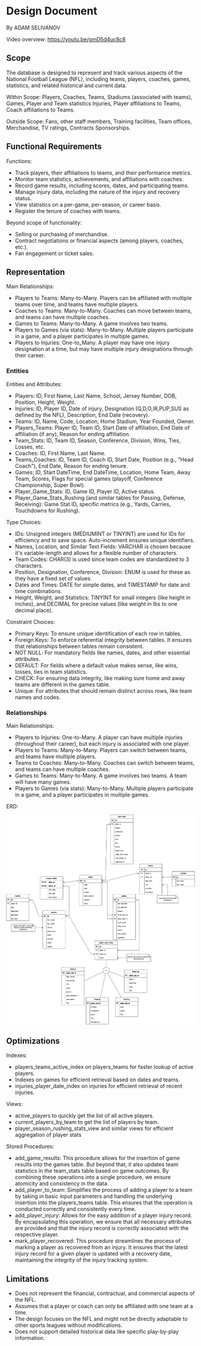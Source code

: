 # Design Document

By ADAM SELIVANOV

Video overview: <https://youtu.be/gmD5d4uc8c8>

## Scope

The database is designed to represent and track various aspects of the National Football League (NFL), including teams, players, coaches, games, statistics, and related historical and current data.

Within Scope: 
    Players, Coaches, Teams, Stadiums (associated with teams), Games, Player and Team statistics Injuries, Player affiliations to Teams, Coach affiliations to Teams.

Outside Scope:
    Fans, other staff members, Training facilities, Team offices, Merchandise, TV ratings, Contracts Sponsorships.

## Functional Requirements

Functions:

- Track players, their affiliations to teams, and their performance metrics.
- Monitor team statistics, achievements, and affiliations with coaches.
- Record game results, including scores, dates, and participating teams.
- Manage injury data, including the nature of the injury and recovery status.
- View statistics on a per-game, per-season, or career basis.
- Register the tenure of coaches with teams.

Beyond scope of functionality:

- Selling or purchasing of merchandise.
- Contract negotiations or financial aspects (among players, coaches, etc.).
- Fan engagement or ticket sales.

## Representation

Main Relationships:

- Players to Teams: Many-to-Many. Players can be affiliated with multiple teams over time, and teams have multiple players.
- Coaches to Teams: Many-to-Many. Coaches can move between teams, and teams can have multiple coaches.
- Games to Teams: Many-to-Many. A game involves two teams.
- Players to Games (via stats): Many-to-Many. Multiple players participate in a game, and a player participates in multiple games.
- Players to Injuries: One-to_Many. A player may have one injury designation at a time, but may have multiple injury designations through their career.


### Entities

Entities and Attributes:

- Players: ID, First Name, Last Name, School, Jersey Number, DOB, Position, Height, Weight.
- Injuries: ID, Player ID, Date of injury, Designation (Q,D,O,IR,PUP,SUS as defined by the NFL), Description, End Date (recovery).
- Teams: ID, Name, Code, Location, Home Stadium, Year Founded, Owner.
- Players_Teams: Player ID, Team ID, Start Date of affiliation, End Date of affiliation (if any), Reason for ending affiliation.
- Team_Stats: ID, Team ID, Season, Conference, Division, Wins, Ties, Losses, etc.
- Coaches: ID, First Name, Last Name.
- Teams_Coaches: ID, Team ID, Coach ID, Start Date, Position (e.g., "Head Coach"), End Date, Reason for ending tenure.
- Games: ID, Start DateTime, End DateTime, Location, Home Team, Away Team, Scores, Flags for special games (playoff, Conference Championship, Super Bowl).
- Player_Game_Stats: ID, Game ID, Player ID, Active status.
- Player_Game_Stats_Rushing (and similar tables for Passing, Defense, Receiving): Game Stat ID, specific metrics (e.g., Yards, Carries, Touchdowns for Rushing).

Type Choices:

- IDs: Unsigned integers (MEDIUMINT or TINYINT) are used for IDs for efficiency and to save space. Auto-increment ensures unique identifiers.
- Names, Location, and Similar Text Fields: VARCHAR is chosen because it's variable-length and allows for a flexible number of characters.
- Team Codes: CHAR(3) is used since team codes are standardized to 3 characters.
- Position, Designation, Conference, Division: ENUM is used for these as they have a fixed set of values.
- Dates and Times: DATE for simple dates, and TIMESTAMP for date and time combinations.
- Height, Weight, and Statistics: TINYINT for small integers (like height in inches), and DECIMAL for precise values (like weight in lbs to one decimal place).

Constraint Choices:

- Primary Keys: To ensure unique identification of each row in tables.
- Foreign Keys: To enforce referential integrity between tables. It ensures that relationships between tables remain consistent.
- NOT NULL: For mandatory fields like names, dates, and other essential attributes.
- DEFAULT: For fields where a default value makes sense, like wins, losses, ties in team statistics.
- CHECK: For ensuring data integrity, like making sure home and away teams are different in the games table.
- Unique: For attributes that should remain distinct across rows, like team names and codes.

### Relationships

Main Relationships:

- Players to Injuries: One-to-Many. A player can have multiple injuries (throughout their career), but each injury is associated with one player.
- Players to Teams: Many-to-Many. Players can switch between teams, and teams have multiple players.
- Teams to Coaches: Many-to-Many. Coaches can switch between teams, and teams can have multiple coaches.
- Games to Teams: Many-to-Many. A game involves two teams. A team will have many games.
- Players to Games (via stats): Many-to-Many. Multiple players participate in a game, and a player participates in multiple games.

ERD:

![NFL_Stats ERD](CS50_FinalProject_ERD.png)

## Optimizations

Indexes:

- players_teams_active_index on players_teams for faster lookup of active players.
- Indexes on games for efficient retrieval based on dates and teams.
- injuries_player_date_index on injuries for efficient retrieval of recent injuries.

Views:

- active_players to quickly get the list of all active players.
- current_players_by_team to get the list of players by team.
- player_season_rushing_stats_view and similar views for efficient aggregation of player stats

Stored Procedures:

- add_game_results: This procedure allows for the insertion of game results into the games table. But beyond that, it also updates team statistics in the team_stats table based on game outcomes. By combining these operations into a single procedure, we ensure atomicity and consistency in the data.
- add_player_to_team: Simplifies the process of adding a player to a team by taking in basic input parameters and handling the underlying insertion into the players_teams table. This ensures that the operation is conducted correctly and consistently every time.
- add_player_injury: Allows for the easy addition of a player injury record. By encapsulating this operation, we ensure that all necessary attributes are provided and that the injury record is correctly associated with the respective player.
- mark_player_recovered: This procedure streamlines the process of marking a player as recovered from an injury. It ensures that the latest injury record for a given player is updated with a recovery date, maintaining the integrity of the injury tracking system.

## Limitations

- Does not represent the financial, contractual, and commercial aspects of the NFL.
- Assumes that a player or coach can only be affiliated with one team at a time.
- The design focuses on the NFL and might not be directly adaptable to other sports leagues without modifications.
- Does not support detailed historical data like specific play-by-play information.
